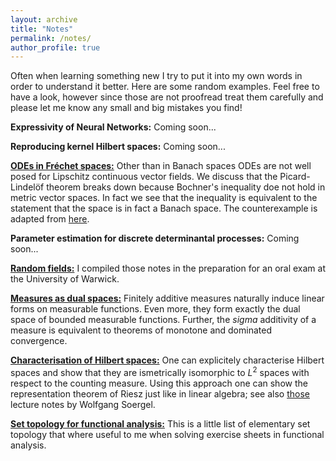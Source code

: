 ```yaml
---
layout: archive
title: "Notes"
permalink: /notes/
author_profile: true
---
```


Often when learning something new I try to put it into my own words in order to understand it better. Here are some random examples. Feel free to have a look, however since those are not proofread treat them carefully and please let me know any small and big mistakes you find!

**Expressivity of Neural Networks:** Coming soon...

**Reproducing kernel Hilbert spaces:** Coming soon...

[**ODEs in Fréchet spaces:**](/files/ODEs-in-Frechet-spaces.pdf) Other than in Banach spaces ODEs are not well posed for Lipschitz continuous vector fields. We discuss that the Picard-Lindelöf theorem breaks down because Bochner's inequality doe  not hold in metric vector spaces. In fact we see that the inequality is equivalent to the statement that the space is in fact a Banach space. The counterexample is adapted from [here](https://arxiv.org/pdf/1807.11290.pdf).

**Parameter estimation for discrete determinantal processes:** Coming soon...

[**Random fields:**](/files/random-fields.pdf) I compiled those notes in the preparation for an oral exam at the University of Warwick.

[**Measures as dual spaces:**](/files/measures-scr-style.pdf) Finitely additive measures naturally induce linear forms on measurable functions. Even more, they form exactly the dual space of bounded measurable functions. Further, the $sigma$ additivity of a measure is equivalent to theorems of monotone and dominated convergence.

[**Characterisation of Hilbert spaces:**](/files/Hilbert-spaces.pdf) One can explicitely characterise Hilbert spaces and show that they are ismetrically isomorphic to $L^2$ spaces with respect to the counting measure. Using this approach one can show the representation theorem of Riesz just like in linear algebra; see also [those](http://home.mathematik.uni-freiburg.de/soergel/Skripten/ANALYSIS.pdf) lecture notes by Wolfgang Soergel.

[**Set topology for functional analysis:**](/files/topology-crashcourse.pdf) This is a little list of elementary set topology that where useful to me when solving exercise sheets in functional analysis.
